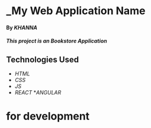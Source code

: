 # _My Web Application Name

#### By _**KHANNA**_

#### _This project is an Bookstore Application_

## Technologies Used

* _HTML_
* _CSS_
* _JS_
* _REACT_
*_ANGULAR_
# for development
